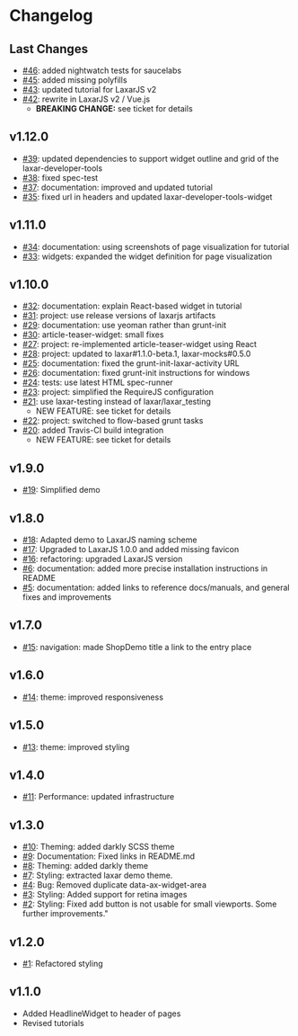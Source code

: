# Changelog

## Last Changes

- [#46](https://github.com/LaxarJS/shop-demo/issues/46): added nightwatch tests for saucelabs
- [#45](https://github.com/LaxarJS/shop-demo/issues/45): added missing polyfills
- [#43](https://github.com/LaxarJS/shop-demo/issues/43): updated tutorial for LaxarJS v2
- [#42](https://github.com/LaxarJS/shop-demo/issues/42): rewrite in LaxarJS v2 / Vue.js
    + **BREAKING CHANGE:** see ticket for details


## v1.12.0

- [#39](https://github.com/LaxarJS/shop-demo/issues/39): updated dependencies to support widget outline and grid of the laxar-developer-tools
- [#38](https://github.com/LaxarJS/shop-demo/issues/38): fixed spec-test
- [#37](https://github.com/LaxarJS/shop-demo/issues/37): documentation: improved and updated tutorial
- [#35](https://github.com/LaxarJS/shop-demo/issues/35): fixed url in headers and updated laxar-developer-tools-widget


## v1.11.0

- [#34](https://github.com/LaxarJS/shop-demo/issues/34): documentation: using screenshots of page visualization for tutorial
- [#33](https://github.com/LaxarJS/shop-demo/issues/33): widgets: expanded the widget definition for page visualization


## v1.10.0

- [#32](https://github.com/LaxarJS/shop-demo/issues/32): documentation: explain React-based widget in tutorial
- [#31](https://github.com/LaxarJS/shop-demo/issues/31): project: use release versions of laxarjs artifacts
- [#29](https://github.com/LaxarJS/shop-demo/issues/29): documentation: use yeoman rather than grunt-init
- [#30](https://github.com/LaxarJS/shop-demo/issues/30): article-teaser-widget: small fixes
- [#27](https://github.com/LaxarJS/shop-demo/issues/27): project: re-implemented article-teaser-widget using React
- [#28](https://github.com/LaxarJS/shop-demo/issues/28): project: updated to laxar#1.1.0-beta.1, laxar-mocks#0.5.0
- [#25](https://github.com/LaxarJS/shop-demo/issues/25): documentation: fixed the grunt-init-laxar-activity URL
- [#26](https://github.com/LaxarJS/shop-demo/issues/26): documentation: fixed grunt-init instructions for windows
- [#24](https://github.com/LaxarJS/shop-demo/issues/24): tests: use latest HTML spec-runner
- [#23](https://github.com/LaxarJS/shop-demo/issues/23): project: simplified the RequireJS configuration
- [#21](https://github.com/LaxarJS/shop-demo/issues/21): use laxar-testing instead of laxar/laxar_testing
    + NEW FEATURE: see ticket for details
- [#22](https://github.com/LaxarJS/shop-demo/issues/22): project: switched to flow-based grunt tasks
- [#20](https://github.com/LaxarJS/shop-demo/issues/20): added Travis-CI build integration
    + NEW FEATURE: see ticket for details


## v1.9.0

- [#19](https://github.com/LaxarJS/shop-demo/issues/19): Simplified demo


## v1.8.0

- [#18](https://github.com/LaxarJS/shop-demo/issues/18): Adapted demo to LaxarJS naming scheme
- [#17](https://github.com/LaxarJS/shop-demo/issues/17): Upgraded to LaxarJS 1.0.0 and added missing favicon
- [#16](https://github.com/LaxarJS/shop-demo/issues/16): refactoring: upgraded LaxarJS version
- [#6](https://github.com/LaxarJS/shop-demo/issues/6): documentation: added more precise installation instructions in README
- [#5](https://github.com/LaxarJS/shop-demo/issues/5): documentation: added links to reference docs/manuals, and general fixes and improvements


## v1.7.0

- [#15](https://github.com/LaxarJS/shop-demo/issues/15): navigation: made ShopDemo title a link to the entry place


## v1.6.0

- [#14](https://github.com/LaxarJS/shop-demo/issues/14): theme: improved responsiveness


## v1.5.0

- [#13](https://github.com/LaxarJS/shop-demo/issues/13): theme: improved styling


## v1.4.0

- [#11](https://github.com/LaxarJS/shop-demo/issues/11): Performance: updated infrastructure


## v1.3.0

- [#10](https://github.com/LaxarJS/shop-demo/issues/10): Theming: added darkly SCSS theme
- [#9](https://github.com/LaxarJS/shop-demo/issues/9): Documentation: Fixed links in README.md
- [#8](https://github.com/LaxarJS/shop-demo/issues/8): Theming: added darkly theme
- [#7](https://github.com/LaxarJS/shop-demo/issues/7): Styling: extracted laxar demo theme.
- [#4](https://github.com/LaxarJS/shop-demo/issues/4): Bug: Removed duplicate data-ax-widget-area
- [#3](https://github.com/LaxarJS/shop-demo/issues/3): Styling: Added support for retina images
- [#2](https://github.com/LaxarJS/shop-demo/issues/2): Styling: Fixed add button is not usable for small viewports. Some further improvements."


## v1.2.0

- [#1](https://github.com/LaxarJS/shop-demo/issues/1): Refactored styling


## v1.1.0

- Added HeadlineWidget to header of pages
- Revised tutorials

